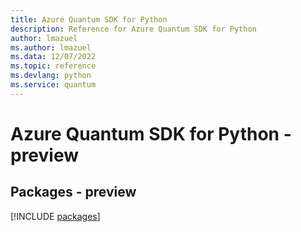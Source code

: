 ```yaml
---
title: Azure Quantum SDK for Python
description: Reference for Azure Quantum SDK for Python
author: lmazuel
ms.author: lmazuel
ms.data: 12/07/2022
ms.topic: reference
ms.devlang: python
ms.service: quantum
---
```

# Azure Quantum SDK for Python - preview
## Packages - preview
[!INCLUDE [packages](quantum-index.md)]